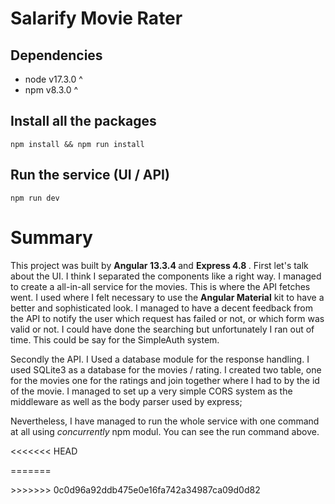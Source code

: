 # Salarify Movie Rater

<h2>Dependencies</h2>
	
 - node v17.3.0 ^
  - npm v8.3.0 ^

<h2>Install all the packages</h2>
	



	
    npm install && npm run install
   <h2> Run the service (UI / API)</h2>
   

    npm run dev
    


# Summary
<p>
	This project was built by  <b>Angular 13.3.4 </b> and  <b>Express 4.8 </b>.
	First let's talk about the UI. I think I separated the components like a right way. I managed to create a all-in-all service for the movies. This is where the API fetches went.
	I used where I felt necessary to use the <b>Angular Material</b> kit to have a better and sophisticated look.
	I managed to have a decent feedback from the API to notify the user which request has failed or not, or which form was valid or not.
	I could have done the searching but unfortunately I ran out of time. This could be say for the SimpleAuth system.
	
	
Secondly the API. I Used a database module for the response handling. I used SQLite3 as a database for the movies / rating. I created two table, one for the movies one for the ratings and join together where I had to by the id of the movie.
I managed to set up a very simple CORS system as the middleware as well as the body parser used by express;


Nevertheless, I have managed to run the whole service with one command at all using *concurrently* npm modul.
You can see the run command above.

<<<<<<< HEAD
</p>
=======
</p>
>>>>>>> 0c0d96a92ddb475e0e16fa742a34987ca09d0d82
